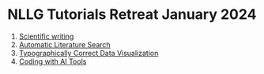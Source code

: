 # NLLG Tutorials Retreat January 2024

1. [Scientific writing](https://docs.google.com/presentation/d/1AxtxCI43fSmqGTcjIYu2oJ6jYn3xBpGmeqFwPPcuQgk/edit?usp=sharing)
2. [Automatic Literature Search](https://docs.google.com/presentation/d/1JZGulQBFaGfUkL_ZTqqG0abkfmVoDcpcDR5bPupkdWc/edit?usp=sharing)
3. [Typographically Correct Data Visualization](https://github.com/NL2G/tutorials/files/14393704/latex-guide.pdf)
4. [Coding with AI Tools](https://github.com/NL2G/tutorials/blob/main/DL_Coding_with_AI_tools.pdf)
